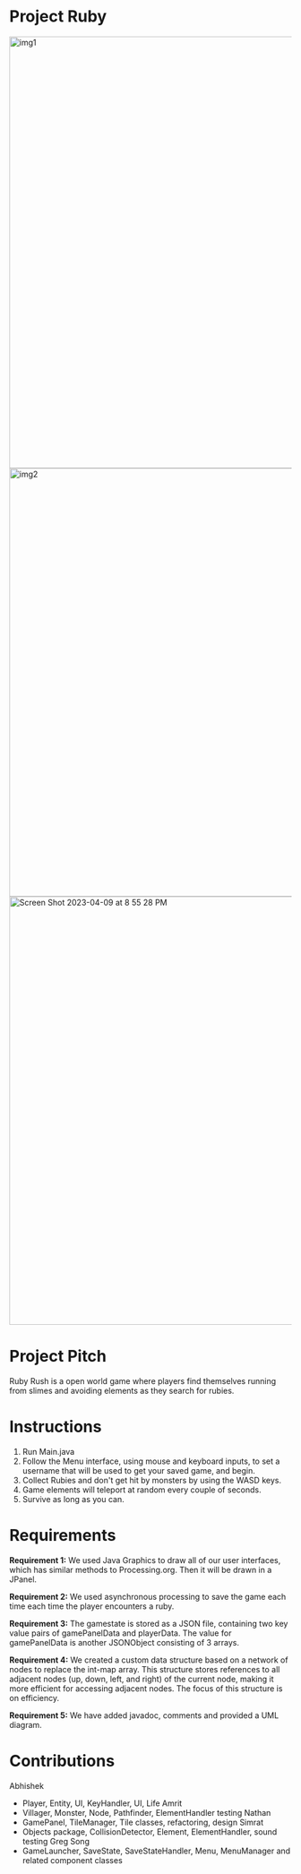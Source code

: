 # Project Ruby
<img width="771" alt="img1" src="https://user-images.githubusercontent.com/57815944/230837983-6182570e-b60a-4536-8f97-497583231af3.png">
<img width="765" alt="img2" src="https://user-images.githubusercontent.com/57815944/230838053-f700cd05-9705-4eca-9952-51cc05d635ea.png">
<img width="765" alt="Screen Shot 2023-04-09 at 8 55 28 PM" src="https://user-images.githubusercontent.com/57815944/230838209-37fd4152-a8a6-42b2-ab8d-adbc656e8361.png">

# Project Pitch
Ruby Rush is a open world game where players find themselves running from slimes and avoiding elements as they search for rubies.

# Instructions
1. Run Main.java
2. Follow the Menu interface, using mouse and keyboard inputs, to set a username that will be used to get your saved game, and begin.
3. Collect Rubies and don't get hit by monsters by using the WASD keys.
4. Game elements will teleport at random every couple of seconds.
5. Survive as long as you can.


# Requirements
**Requirement 1:** 
We used Java Graphics to draw all of our user interfaces, which has similar methods to Processing.org. Then it will be drawn in a JPanel.

**Requirement 2:** 
We used asynchronous processing to save the game each time each time the player encounters a ruby.

**Requirement 3:** 
The gamestate is stored as a JSON file, containing two key value pairs of gamePanelData and playerData. The value for gamePanelData is another JSONObject consisting of 3 arrays. 

**Requirement 4:**
We created a custom data structure based on a network of nodes to replace the int-map array. This structure stores references to all adjacent nodes (up, down, left, and right) of the current node, making it more efficient for accessing adjacent nodes. The focus of this structure is on efficiency.

**Requirement 5:** We have added javadoc, comments and provided a UML diagram.

# Contributions
Abhishek
- Player, Entity, UI, KeyHandler, UI, Life
Amrit
- Villager, Monster, Node, Pathfinder, ElementHandler testing
Nathan
- GamePanel, TileManager, Tile classes, refactoring, design
Simrat
- Objects package, CollisionDetector, Element, ElementHandler, sound testing 
Greg Song
- GameLauncher, SaveState, SaveStateHandler, Menu, MenuManager and related component classes


